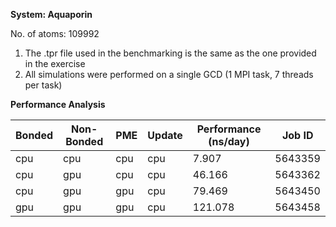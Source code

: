 **System: Aquaporin**

No. of atoms: 109992

1. The .tpr file used in the benchmarking is the same as the one provided in the exercise
2. All simulations were performed on a single GCD (1 MPI task, 7 threads per task)

**Performance Analysis**

| Bonded | Non-Bonded |   PME   |   Update  |  Performance (ns/day) | Job ID  |
| -------|------------|---------|-----------|-----------------------|---------|
|  cpu   |    cpu     |   cpu   |    cpu    |  7.907                | 5643359 |
|  cpu   |    gpu     |   cpu   |    cpu    |  46.166               | 5643362 |
|  cpu   |    gpu     |   gpu   |    cpu    |  79.469               | 5643450 |
|  gpu   |    gpu     |   gpu   |    cpu    |  121.078              | 5643458 |
